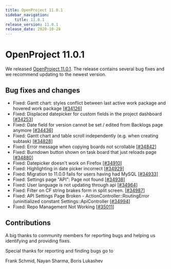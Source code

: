```yaml
---
title: OpenProject 11.0.1
sidebar_navigation:
    title: 11.0.1
release_version: 11.0.1
release_date: 2020-10-28
---
```


# OpenProject 11.0.1

We released [OpenProject 11.0.1](https://community.openproject.org/versions/1453).
The release contains several bug fixes and we recommend updating to the newest version.

<!--more-->
## Bug fixes and changes

- Fixed: Gantt chart: styles conflict between last active work package and hovered work package  \[[#34126](https://community.openproject.org/wp/34126)\]
- Fixed: Displaced datepicker for custom fields in the project dashboard \[[#34253](https://community.openproject.org/wp/34253)\]
- Fixed: Date field for version cannot be set / edited from Backlogs page anymore \[[#34436](https://community.openproject.org/wp/34436)\]
- Fixed: Gantt chart and table scroll independently (e.g. when creating subtask) \[[#34828](https://community.openproject.org/wp/34828)\]
- Fixed: Error message when copying boards not scrollable \[[#34842](https://community.openproject.org/wp/34842)\]
- Fixed: Burndown button shown on task board that just reloads page \[[#34880](https://community.openproject.org/wp/34880)\]
- Fixed: Datepicker doesn't work on Firefox \[[#34910](https://community.openproject.org/wp/34910)\]
- Fixed: Highlighting in date picker incorrect \[[#34929](https://community.openproject.org/wp/34929)\]
- Fixed: Migration to 11.0.0 fails for users having had MySQL \[[#34933](https://community.openproject.org/wp/34933)\]
- Fixed: Settings page "API": Page not found  \[[#34938](https://community.openproject.org/wp/34938)\]
- Fixed: User language is not updating through api \[[#34964](https://community.openproject.org/wp/34964)\]
- Fixed: Filter on CF string brakes form in split screen. \[[#34987](https://community.openproject.org/wp/34987)\]
- Fixed: API Settings Page Broken - ActionController::RoutingError (uninitialized constant Settings::ApiController \[[#34994](https://community.openproject.org/wp/34994)\]
- Fixed: Repo Management Not Working \[[#35011](https://community.openproject.org/wp/35011)\]

## Contributions
A big thanks to community members for reporting bugs and helping us identifying and providing fixes.

Special thanks for reporting and finding bugs go to

Frank Schmid, Nayan Sharma, Boris Lukashev

